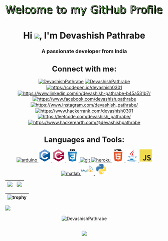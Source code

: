 <div align="center" width="50">
  <img src="https://github.com/DrCybernotix/DrCybernotix/blob/main/welcome.gif" alt="Welcome!" />
</div>
<h1 align="center">Hi <img src="https://raw.githubusercontent.com/MartinHeinz/MartinHeinz/master/wave.gif" width="30px">, I'm Devashish Pathrabe</h1>
<h3 align="center">A passionate developer from India</h3>


<h3 align="center" style='margin: 32px 4px 8px; font-size: 24px;'>
  Connect with me:
</h3>
<p align="center" style='margin: 16px 4px 8px;'>
<a href="https://twitter.com/DevashishPathr1" target="blank" rel="noreferrer"><img align="center" src="https://raw.githubusercontent.com/rahuldkjain/github-profile-readme-generator/master/src/images/icons/Social/twitter.svg" alt="DevashishPathrabe" height="30" width="30" /></a>
<a href="mailto:devashishpathrabe@gmail.com" target="blank" rel="noreferrer"><img align="center" src="https://cdn.jsdelivr.net/npm/simple-icons@v3/icons/gmail.svg" alt="DevashishPathrabe" height="30" width="30" /></a>
<a href="https://codepen.io/devashish0301" target="blank"><img align="center" src="https://raw.githubusercontent.com/rahuldkjain/github-profile-readme-generator/master/src/images/icons/Social/codepen.svg" alt="https://codepen.io/devashish0301" height="30" width="40" /></a>
<a href="https://www.linkedin.com/in/devashish-pathrabe-b45a531b7/" target="blank"><img align="center" src="https://raw.githubusercontent.com/rahuldkjain/github-profile-readme-generator/master/src/images/icons/Social/linked-in-alt.svg" alt="https://www.linkedin.com/in/devashish-pathrabe-b45a531b7/" height="30" width="40" /></a>
<a href="https://www.facebook.com/devashish.pathrabe" target="blank"><img align="center" src="https://raw.githubusercontent.com/rahuldkjain/github-profile-readme-generator/master/src/images/icons/Social/facebook.svg" alt="https://www.facebook.com/devashish.pathrabe" height="30" width="40" /></a>
<a href="https://www.instagram.com/devashish_pathrabe/" target="blank"><img align="center" src="https://raw.githubusercontent.com/rahuldkjain/github-profile-readme-generator/master/src/images/icons/Social/instagram.svg" alt="https://www.instagram.com/devashish_pathrabe/" height="30" width="40" /></a>
<a href="https://www.hackerrank.com/devashish0301" target="blank"><img align="center" src="https://raw.githubusercontent.com/rahuldkjain/github-profile-readme-generator/master/src/images/icons/Social/hackerrank.svg" alt="https://www.hackerrank.com/devashish0301" height="30" width="40" /></a>
<a href="https://leetcode.com/devashish_pathrabe/" target="blank"><img align="center" src="https://raw.githubusercontent.com/rahuldkjain/github-profile-readme-generator/master/src/images/icons/Social/leet-code.svg" alt="https://leetcode.com/devashish_pathrabe/" height="30" width="40" /></a>
<a href="https://www.hackerearth.com/@devashishpathrabe" target="blank"><img align="center" src="https://raw.githubusercontent.com/rahuldkjain/github-profile-readme-generator/master/src/images/icons/Social/hackerearth.svg" alt="https://www.hackerearth.com/@devashishpathrabe" height="30" width="40" /></a>
</p>

<h3 align="center" style='margin: 32px 4px 8px; font-size: 24px;'>
  Languages and Tools:
</h3>
<p align="center" style='margin: 16px 4px 8px;'> <a href="https://www.arduino.cc/" target="_blank" rel="noreferrer"> <img src="https://cdn.worldvectorlogo.com/logos/arduino-1.svg" alt="arduino" width="40" height="40"/> </a> <a href="https://www.cprogramming.com/" target="_blank" rel="noreferrer"> <img src="https://raw.githubusercontent.com/devicons/devicon/master/icons/c/c-original.svg" alt="c" width="40" height="40"/> </a> <a href="https://www.w3schools.com/cpp/" target="_blank" rel="noreferrer"> <img src="https://raw.githubusercontent.com/devicons/devicon/master/icons/cplusplus/cplusplus-original.svg" alt="cplusplus" width="40" height="40"/> </a> <a href="https://www.w3schools.com/css/" target="_blank" rel="noreferrer"> <img src="https://raw.githubusercontent.com/devicons/devicon/master/icons/css3/css3-original-wordmark.svg" alt="css3" width="40" height="40"/> </a> <a href="https://git-scm.com/" target="_blank" rel="noreferrer"> <img src="https://www.vectorlogo.zone/logos/git-scm/git-scm-icon.svg" alt="git" width="40" height="40"/> </a> <a href="https://heroku.com" target="_blank" rel="noreferrer"> <img src="https://www.vectorlogo.zone/logos/heroku/heroku-icon.svg" alt="heroku" width="40" height="40"/> </a> <a href="https://www.w3.org/html/" target="_blank" rel="noreferrer"> <img src="https://raw.githubusercontent.com/devicons/devicon/master/icons/html5/html5-original-wordmark.svg" alt="html5" width="40" height="40"/> </a> <a href="https://www.java.com" target="_blank" rel="noreferrer"> <img src="https://raw.githubusercontent.com/devicons/devicon/master/icons/java/java-original.svg" alt="java" width="40" height="40"/> </a> <a href="https://developer.mozilla.org/en-US/docs/Web/JavaScript" target="_blank" rel="noreferrer"> <img src="https://raw.githubusercontent.com/devicons/devicon/master/icons/javascript/javascript-original.svg" alt="javascript" width="40" height="40"/> </a> <a href="https://www.mathworks.com/" target="_blank" rel="noreferrer"> <img src="https://upload.wikimedia.org/wikipedia/commons/2/21/Matlab_Logo.png" alt="matlab" width="40" height="40"/> </a> <a href="https://www.mysql.com/" target="_blank" rel="noreferrer"> <img src="https://raw.githubusercontent.com/devicons/devicon/master/icons/mysql/mysql-original-wordmark.svg" alt="mysql" width="40" height="40"/> </a> <a href="https://www.python.org" target="_blank" rel="noreferrer"> <img src="https://raw.githubusercontent.com/devicons/devicon/master/icons/python/python-original.svg" alt="python" width="40" height="40"/> </a> </p>    

|![](https://github-readme-stats.vercel.app/api?username=DevashishPathrabe&&show_icons=true&theme=radical)|![](https://github-readme-stats.vercel.app/api/top-langs/?username=DevashishPathrabe&layout=compact&theme=radical&langs_count=10)|
|-|-|

|![trophy](https://github-profile-trophy.vercel.app/?username=DevashishPathrabe&theme=radical&row=1&column=6)|
|-|

![](https://activity-graph.herokuapp.com/graph?username=DevashishPathrabe&theme=redical)
<p align="center" style='margin: 8px 4px;'>
    <img src="https://github-readme-streak-stats.herokuapp.com/?user=DevashishPathrabe&theme=radical" alt="DevashishPathrabe" />
</p>

<p align="center">
<br>
<img src="https://komarev.com/ghpvc/?username=DevashishPathrabe&color=red">
</p>
